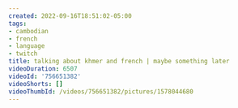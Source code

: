 ```yaml
---
created: 2022-09-16T18:51:02-05:00
tags:
- cambodian
- french
- language
- twitch
title: talking about khmer and french | maybe something later
videoDuration: 6507
videoId: '756651382'
videoShorts: []
videoThumbId: /videos/756651382/pictures/1578044680
---
```

